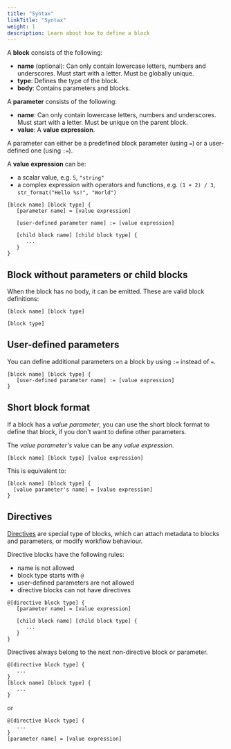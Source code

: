 ```yaml
---
title: "Syntax"
linkTitle: "Syntax"
weight: 1
description: Learn about how to define a block
---
```


A **block** consists of the following:
 - **name** (optional): Can only contain lowercase letters, numbers and underscores.
   Must start with a letter. Must be globally unique.
 - **type**: Defines the type of the block.
 - **body**: Contains parameters and blocks.

A **parameter** consists of the following:
 - **name**: Can only contain lowercase letters, numbers and underscores. 
   Must start with a letter. Must be unique on the parent block.
 - **value**: A **value expression**.

A parameter can either be a predefined block parameter (using `=`) or a user-defined one (using `:=`).

A **value expression** can be:
 - a scalar value, e.g. `5`, `"string"`
 - a complex expression with operators and functions, e.g. `(1 + 2) / 3`, `str_format("Hello %s!", "World")`
 
```conflow
[block name] [block type] {
   [parameter name] = [value expression]
   
   [user-defined parameter name] := [value expression]
   
   [child block name] [child block type] {
      ...
   }
}
```

## Block without parameters or child blocks

When the block has no body, it can be emitted. These are valid block definitions:

```
[block name] [block type]
```

```
[block type]
```

## User-defined parameters

You can define additional parameters on a block by using `:=` instead of `=`.

```conflow
[block name] [block type] {
   [user-defined parameter name] := [value expression]
}
```

## Short block format

If a block has a *value parameter*, you can use the short block format to define that block, if you don't want to define
other parameters.

The *value parameter's* value can be any *value expression*.

```conflow
[block name] [block type] [value expression]
```

This is equivalent to:

```conflow
[block name] [block type] {
  [value parameter's name] = [value expression]
}
```

## Directives

[Directives](/docs/blocks/directives) are special type of blocks, which can attach metadata to blocks and parameters, or modify workflow behaviour.

Directive blocks have the following rules:
 - name is not allowed
 - block type starts with `@`
 - user-defined parameters are not allowed
 - directive blocks can not have directives
 
```conflow
@[directive block type] {
   [parameter name] = [value expression]
   
   [child block name] [child block type] {
      ...
   }
}
```

Directives always belong to the next non-directive block or parameter.

```
@[directive block type] {
   ...
}
[block name] [block type] {
   ...
}
```

or

```
@[directive block type] {
   ...
}
[parameter name] = [value expression]
```
